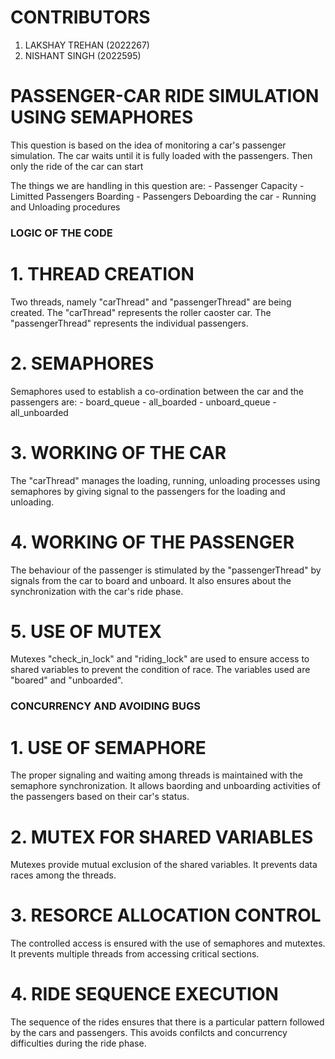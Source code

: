 # CONTRIBUTORS
1. LAKSHAY TREHAN (2022267)
2. NISHANT SINGH (2022595)

# PASSENGER-CAR RIDE SIMULATION USING SEMAPHORES

This question is based on the idea of monitoring a car's passenger simulation. The car waits until it is fully loaded with the passengers. Then only the ride of the car can start

The things we are handling in this question are:
    - Passenger Capacity
    - Limitted Passengers Boarding
    - Passengers Deboarding the car
    - Running and Unloading procedures



### LOGIC OF THE CODE ###

# 1. THREAD CREATION
Two threads, namely "carThread" and "passengerThread" are being created. The "carThread" represents the roller caoster car. The "passengerThread" represents the individual passengers.

# 2. SEMAPHORES
Semaphores used to establish a co-ordination between the car and the passengers are:
    - board_queue
    - all_boarded
    - unboard_queue
    - all_unboarded

# 3. WORKING OF THE CAR
The "carThread" manages the loading, running, unloading processes using semaphores by giving signal to the passengers for the loading and unloading.

# 4. WORKING OF THE PASSENGER
The behaviour of the passenger is stimulated by the "passengerThread" by signals from the car to board and unboard. It also ensures about the synchronization with the car's ride phase.

# 5. USE OF MUTEX
Mutexes "check_in_lock" and "riding_lock" are used  to ensure access to shared variables to prevent the condition of race. The variables used are "boared" and "unboarded".



### CONCURRENCY AND AVOIDING BUGS ###

# 1. USE OF SEMAPHORE
The proper signaling and waiting among threads is maintained with the semaphore synchronization. It allows baording and unboarding activities of the passengers based on their car's status.

# 2. MUTEX FOR SHARED VARIABLES
Mutexes provide mutual exclusion of the shared variables. It prevents data races among the threads.

# 3. RESORCE ALLOCATION CONTROL
The controlled access is ensured with the use of semaphores and mutextes. It prevents multiple threads from accessing critical sections.

# 4. RIDE SEQUENCE EXECUTION
The sequence of the rides ensures that there is a particular pattern followed by the cars and passengers. This avoids confilcts and concurrency difficulties during the ride phase.
